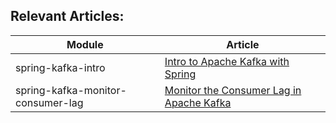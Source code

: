 ## Relevant Articles: 

Module | Article
--|--
spring-kafka-intro | [Intro to Apache Kafka with Spring](https://github.com/ymmihw/spring-kafka)
spring-kafka-monitor-consumer-lag | [Monitor the Consumer Lag in Apache Kafka](https://www.baeldung.com/java-kafka-consumer-lag)